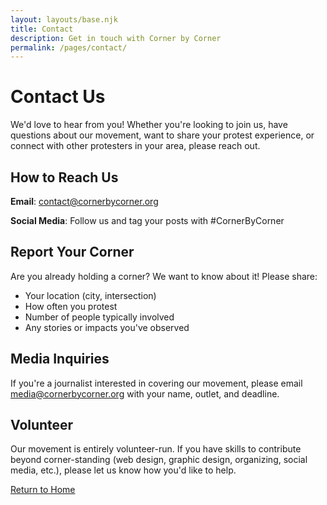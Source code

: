 ```yaml
---
layout: layouts/base.njk
title: Contact
description: Get in touch with Corner by Corner
permalink: /pages/contact/
---
```


# Contact Us

We'd love to hear from you! Whether you're looking to join us, have questions about our movement, want to share your protest experience, or connect with other protesters in your area, please reach out.

## How to Reach Us

**Email**: [contact@cornerbycorner.org](mailto:contact@cornerbycorner.org)

**Social Media**: Follow us and tag your posts with #CornerByCorner

## Report Your Corner

Are you already holding a corner? We want to know about it! Please share:
- Your location (city, intersection)
- How often you protest
- Number of people typically involved
- Any stories or impacts you've observed

## Media Inquiries

If you're a journalist interested in covering our movement, please email [media@cornerbycorner.org](mailto:media@cornerbycorner.org) with your name, outlet, and deadline.

## Volunteer

Our movement is entirely volunteer-run. If you have skills to contribute beyond corner-standing (web design, graphic design, organizing, social media, etc.), please let us know how you'd like to help.

[Return to Home](/)
